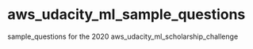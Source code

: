# aws_udacity_ml_sample_questions
sample_questions for the 2020 aws_udacity_ml_scholarship_challenge
